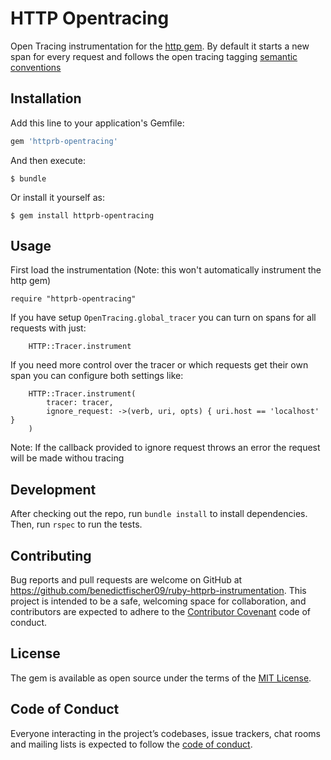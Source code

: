# HTTP Opentracing

Open Tracing instrumentation for the [http gem](https://github.com/httprb/http). By default it starts a new span for every request and follows the open tracing tagging [semantic conventions](https://opentracing.io/specification/conventions)

## Installation

Add this line to your application's Gemfile:

```ruby
gem 'httprb-opentracing'
```

And then execute:

    $ bundle

Or install it yourself as:

    $ gem install httprb-opentracing

## Usage
First load the instrumentation (Note: this won't automatically instrument the http gem)
```
require "httprb-opentracing"
```

If you have setup `OpenTracing.global_tracer` you can turn on spans for all requests with just:
```
    HTTP::Tracer.instrument
```

If you need more control over the tracer or which requests get their own span you can configure both settings like:
```
    HTTP::Tracer.instrument(
        tracer: tracer,
        ignore_request: ->(verb, uri, opts) { uri.host == 'localhost' }
    )
```

Note: If the callback provided to ignore request throws an error the request will be made withou tracing

## Development

After checking out the repo, run `bundle install` to install dependencies. Then, run `rspec` to run the tests.

## Contributing

Bug reports and pull requests are welcome on GitHub at https://github.com/benedictfischer09/ruby-httprb-instrumentation. This project is intended to be a safe, welcoming space for collaboration, and contributors are expected to adhere to the [Contributor Covenant](http://contributor-covenant.org) code of conduct.

## License

The gem is available as open source under the terms of the [MIT License](https://opensource.org/licenses/MIT).

## Code of Conduct

Everyone interacting in the project’s codebases, issue trackers, chat rooms and mailing lists is expected to follow the [code of conduct](https://github.com/benedictfischer09/ruby-httprb-instrumentation/blob/master/CODE_OF_CONDUCT.md).

